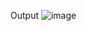 Output
![image](https://github.com/dhruvvsh/Java-practical/assets/127660803/47a2621e-fb55-40a6-a465-7de152e66e55)
